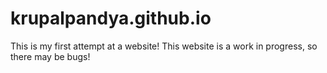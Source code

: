 # krupalpandya.github.io
This is my first attempt at a website!
This website is a work in progress, so there may be bugs!
